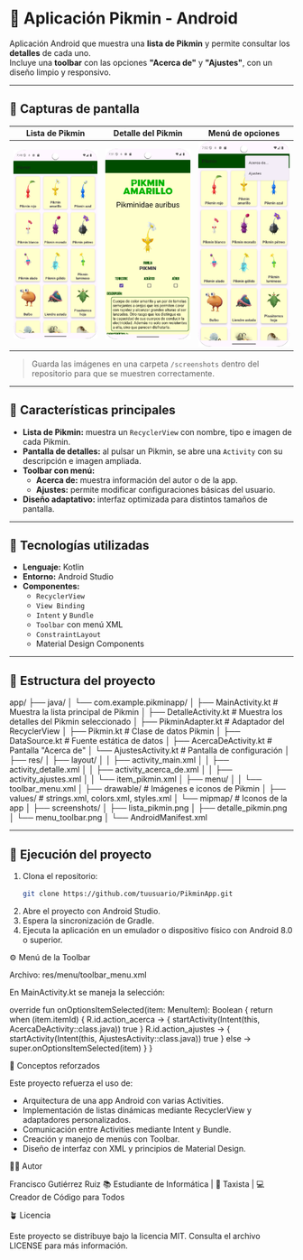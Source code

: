 # 🌱 Aplicación Pikmin - Android

Aplicación Android que muestra una **lista de Pikmin** y permite consultar los **detalles** de cada uno.  
Incluye una **toolbar** con las opciones **"Acerca de"** y **"Ajustes"**, con un diseño limpio y responsivo.

---

## 📸 Capturas de pantalla

| Lista de Pikmin | Detalle del Pikmin | Menú de opciones |
|------------------|--------------------|------------------|
| ![Lista](screenshots/lista_pikmin.png) | ![Detalle](screenshots/detalle_pikmin.png) | ![Menú](screenshots/menu_toolbar.png) |

> Guarda las imágenes en una carpeta `/screenshots` dentro del repositorio para que se muestren correctamente.

---

## 📱 Características principales

- **Lista de Pikmin:** muestra un `RecyclerView` con nombre, tipo e imagen de cada Pikmin.  
- **Pantalla de detalles:** al pulsar un Pikmin, se abre una `Activity` con su descripción e imagen ampliada.  
- **Toolbar con menú:**  
  - **Acerca de:** muestra información del autor o de la app.  
  - **Ajustes:** permite modificar configuraciones básicas del usuario.  
- **Diseño adaptativo:** interfaz optimizada para distintos tamaños de pantalla.

---

## 🧩 Tecnologías utilizadas

- **Lenguaje:** Kotlin  
- **Entorno:** Android Studio  
- **Componentes:**  
  - `RecyclerView`  
  - `View Binding`  
  - `Intent` y `Bundle`  
  - `Toolbar` con menú XML  
  - `ConstraintLayout`  
  - Material Design Components  

---

## 📂 Estructura del proyecto

app/
├── java/
│ └── com.example.pikminapp/
│ ├── MainActivity.kt # Muestra la lista principal de Pikmin
│ ├── DetalleActivity.kt # Muestra los detalles del Pikmin seleccionado
│ ├── PikminAdapter.kt # Adaptador del RecyclerView
│ ├── Pikmin.kt # Clase de datos Pikmin
│ ├── DataSource.kt # Fuente estática de datos
│ ├── AcercaDeActivity.kt # Pantalla "Acerca de"
│ └── AjustesActivity.kt # Pantalla de configuración
│
├── res/
│ ├── layout/
│ │ ├── activity_main.xml
│ │ ├── activity_detalle.xml
│ │ ├── activity_acerca_de.xml
│ │ ├── activity_ajustes.xml
│ │ └── item_pikmin.xml
│ ├── menu/
│ │ └── toolbar_menu.xml
│ ├── drawable/ # Imágenes e iconos de Pikmin
│ ├── values/ # strings.xml, colors.xml, styles.xml
│ └── mipmap/ # Iconos de la app
│
├── screenshots/
│ ├── lista_pikmin.png
│ ├── detalle_pikmin.png
│ └── menu_toolbar.png
│
└── AndroidManifest.xml


---

## 🚀 Ejecución del proyecto

1. Clona el repositorio:
   ```bash
   git clone https://github.com/tuusuario/PikminApp.git
2. Abre el proyecto con Android Studio.
3. Espera la sincronización de Gradle.
4. Ejecuta la aplicación en un emulador o dispositivo físico con Android 8.0 o superior.

⚙️ Menú de la Toolbar

Archivo: res/menu/toolbar_menu.xml

<menu xmlns:android="http://schemas.android.com/apk/res/android">
    <item
        android:id="@+id/action_acerca"
        android:title="Acerca de"
        android:icon="@drawable/ic_info"
        android:showAsAction="ifRoom" />
    <item
        android:id="@+id/action_ajustes"
        android:title="Ajustes"
        android:icon="@drawable/ic_settings"
        android:showAsAction="ifRoom" />
</menu>


En MainActivity.kt se maneja la selección:

override fun onOptionsItemSelected(item: MenuItem): Boolean {
    return when (item.itemId) {
        R.id.action_acerca -> {
            startActivity(Intent(this, AcercaDeActivity::class.java))
            true
        }
        R.id.action_ajustes -> {
            startActivity(Intent(this, AjustesActivity::class.java))
            true
        }
        else -> super.onOptionsItemSelected(item)
    }
}

🧠 Conceptos reforzados

Este proyecto refuerza el uso de:
 - Arquitectura de una app Android con varias Activities.
- Implementación de listas dinámicas mediante RecyclerView y adaptadores personalizados.
- Comunicación entre Activities mediante Intent y Bundle.
- Creación y manejo de menús con Toolbar.
- Diseño de interfaz con XML y principios de Material Design.

🧑‍💻 Autor

Francisco Gutiérrez Ruiz
📚 Estudiante de Informática | 🚕 Taxista | 💻 Creador de Código para Todos

🪴 Licencia

Este proyecto se distribuye bajo la licencia MIT.
Consulta el archivo LICENSE
 para más información.
